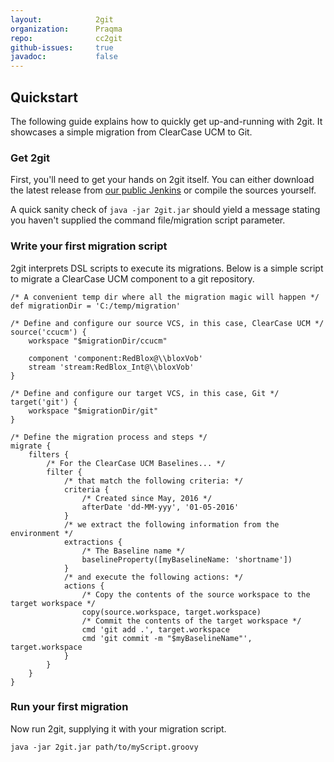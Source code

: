 ```yaml
---
layout:            2git
organization:      Praqma
repo:              cc2git
github-issues:     true
javadoc:           false
---
```


## Quickstart

The following guide explains how to quickly get up-and-running with 2git.
It showcases a simple migration from ClearCase UCM to Git.

### Get 2git

First, you'll need to get your hands on 2git itself. 
You can either download the latest release from [our public Jenkins](http://code.praqma.net/ci/view/2git/job/2git-release/) or compile the sources yourself.

A quick sanity check of `java -jar 2git.jar` should yield a message stating you haven't supplied the command file/migration script parameter.

### Write your first migration script 

2git interprets DSL scripts to execute its migrations.
Below is a simple script to migrate a ClearCase UCM component to a git repository. 

```
/* A convenient temp dir where all the migration magic will happen */
def migrationDir = 'C:/temp/migration'

/* Define and configure our source VCS, in this case, ClearCase UCM */
source('ccucm') {
    workspace "$migrationDir/ccucm"

    component 'component:RedBlox@\\bloxVob'
    stream 'stream:RedBlox_Int@\\bloxVob'
}

/* Define and configure our target VCS, in this case, Git */
target('git') {
    workspace "$migrationDir/git"
}

/* Define the migration process and steps */
migrate {
    filters {
        /* For the ClearCase UCM Baselines... */
        filter {
            /* that match the following criteria: */
            criteria {
                /* Created since May, 2016 */
                afterDate 'dd-MM-yyy', '01-05-2016'
            }
            /* we extract the following information from the environment */
            extractions {
                /* The Baseline name */
                baselineProperty([myBaselineName: 'shortname'])
            }
            /* and execute the following actions: */
            actions {
                /* Copy the contents of the source workspace to the target workspace */
                copy(source.workspace, target.workspace)
                /* Commit the contents of the target workspace */
                cmd 'git add .', target.workspace
                cmd 'git commit -m "$myBaselineName"', target.workspace
            }
        }
    }
}

```

### Run your first migration

Now run 2git, supplying it with your migration script.

```
java -jar 2git.jar path/to/myScript.groovy
```